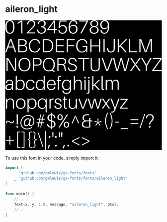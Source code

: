 # aileron_light

![aileron_light](aileron_light.png)

To use this font in your code, simply import it:

```go
import (
	. "github.com/gmlewis/go-fonts/fonts"
	_ "github.com/gmlewis/go-fonts/fonts/aileron_light"
)

func main() {
	// ...
	Text(x, y, 1.0, message, "aileron_light", pts),
	// ...
}
```
